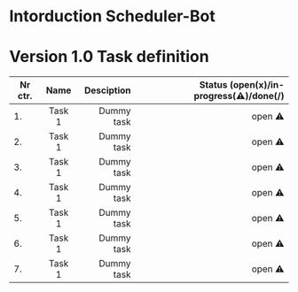 # Intorduction Scheduler-Bot


# Version 1.0 Task definition 


| Nr ctr.  | Name                           | Desciption                                     | Status (open(x)/in-progress(:warning:)/done(/) |
| -------- |:------------------------------:| ----------------------------------------------:| ----------------------------------------------:|
| 1.       | Task 1                        | Dummy task                                      | open :warning:                                 |
| 2.       | Task 1                        | Dummy task                                      | open :warning:                                 |
| 3.       | Task 1                        | Dummy task                                      | open :warning:                                 |
| 4.       | Task 1                        | Dummy task                                      | open :warning:                                 |
| 5.       | Task 1                        | Dummy task                                      | open :warning:                                 |
| 6.       | Task 1                        | Dummy task                                      | open :warning:                                 |
| 7.       | Task 1                        | Dummy task                                      | open :warning:                                 |
